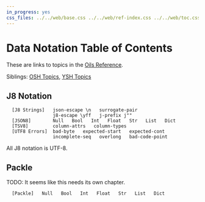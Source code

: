 ```yaml
---
in_progress: yes
css_files: ../../web/base.css ../../web/ref-index.css ../../web/toc.css
---
```


Data Notation Table of Contents
===

These are links to topics in the [Oils Reference](index.html).

Siblings: [OSH Topics](toc-osh.html), [YSH Topics](toc-ysh.html)

<div id="toc">
</div>

<h2 id="j8-notation">J8 Notation</h2>

```chapter-links-data-lang
  [J8 Strings]   json-escape \n   surrogate-pair
                 j8-escape \yff   j-prefix j""
  [JSON8]        Null   Bool   Int   Float   Str   List   Dict
  [TSV8]         column-attrs   column-types
  [UTF8 Errors]  bad-byte   expected-start   expected-cont
                 incomplete-seq   overlong   bad-code-point
```

All J8 notation is UTF-8.

<h2 id="packle">Packle</h2>

TODO: It seems like this needs its own chapter.

```chapter-links-data-lang
  [Packle]   Null   Bool   Int   Float   Str   List   Dict
```
